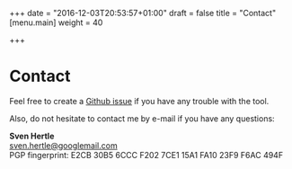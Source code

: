 +++
date = "2016-12-03T20:53:57+01:00"
draft = false
title = "Contact"
[menu.main]
    weight = 40

+++

Contact
=======

Feel free to create a
[Github issue](https://github.com/helfertool/helfertool/issues) if you
have any trouble with the tool.

Also, do not hesitate to contact me by e-mail if you have any questions:

**Sven Hertle**  
<span class="glyphicon glyphicon-envelope" aria-hidden="true"></span>
[sven.hertle@googlemail.com](mailto:sven.hertle@googlemail.com)  
PGP fingerprint: E2CB 30B5 6CCC F202 7CE1 15A1 FA10 23F9 F6AC 494F
